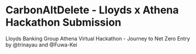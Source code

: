 # CarbonAltDelete - Lloyds x Athena Hackathon Submission
Lloyds Banking Group Athena Virtual Hackathon - Journey to Net Zero Entry by @trinayau and @Fuwa-Kei
